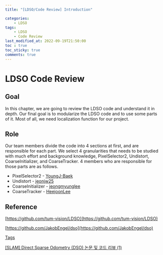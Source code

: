 ```yaml
---
title: "[LDSO/Code Review] Introduction"

categories:
    - LDSO
tags:
    - LDSO
    - Code Review
last_modified_at: 2022-09-19T21:50:00
toc : true
toc_sticky: true
comments: true
---
```

# LDSO Code Review

## Goal

  In this chapter, we are going to review the LDSO code and understand it in depth. Our final goal is to modularize the LDSO code and to use some parts of it. Most of all, we need localization function for our project.

 

## Role

  Our team members divide the code into 4 sections at first, and are responsible for each part. We select 4 granularities that needs to be studied with much effort and background knowledge, PixelSelector2, Undistort, CoarseInitializer, and CoarseTracker. 4 members who are responsible for those parts are as follows.

- PixelSelector2 - [YoungJ-Baek](https://github.com)
- Undistort - [jeonjw25](https://github.com/jeonjw25)
- CoarseInitializer - [jeongmyunglee](https://github.com/jeongmyunglee)
- CoarseTracker - [HeejoonLee](https://github.com/HeejoonLee)

## Reference

[https://github.com/tum-vision/LDSO](https://github.com/tum-vision/LDSO)

[https://github.com/JakobEngel/dso](https://github.com/JakobEngel/dso)

[Tags](https://tongling916.github.io/tags/#DSO)

[[SLAM] Direct Sparse Odometry (DSO) 논문 및 코드 리뷰 (1)](https://alida.tistory.com/45)
